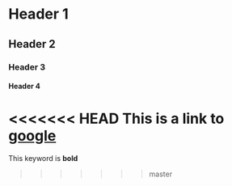 # Header 1
## Header 2
### Header 3
#### Header 4

<<<<<<< HEAD
This is a link to [google](https://www.google.com)
=======
This keyword is **bold**
>>>>>>> master
